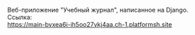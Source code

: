 Веб-приложение "Учебный журнал", написанное на Django.\
Ссылка:\
<https://main-bvxea6i-ih5oo27vkj4aa.ch-1.platformsh.site>

